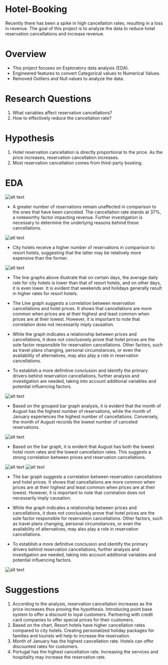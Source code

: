 # Hotel-Booking
Recently there has been a spike in high cancellation rates, resulting in a loss in revenue. The goal of this project is to analyze the data to reduce hotel reservation cancellations and increase revenue.

# Overview
* This project focuses on Exploratory data analysis (EDA).
* Engineered features to convert Categorical values to Numerical Values.
* Removed Outliers and Null values to analyze the data.

# Research Questions
1. What variables affect reservation cancellations?
2. How to effectively reduce the cancellation rate?
   
# Hypothesis
1. Hotel reservation cancellation is directly proportional to the price. As the price increases, reservation cancellation increases.
2. Most reservation cancellation comes from third-party booking.

# EDA

![alt text](https://github.com/Anupdavda/Hotel-Booking/blob/470ac63db146b4436331e8f15333e126e60c3818/graphs/1.png "Histogram of features")
* A greater number of reservations remain unaffected in comparison to the ones that have been canceled. The cancellation rate stands at 37%, a noteworthy factor impacting revenue. Further investigation is necessary to determine the underlying reasons behind these cancellations.
  
![alt text](https://github.com/Anupdavda/Hotel-Booking/blob/470ac63db146b4436331e8f15333e126e60c3818/graphs/2.png "Histogram of features")
* City hotels receive a higher number of reservations in comparison to resort hotels, suggesting that the latter may be relatively more expensive than the former.
  
![alt text](https://github.com/Anupdavda/Hotel-Booking/blob/470ac63db146b4436331e8f15333e126e60c3818/graphs/3.png "Box Plot Showing Outliers")
* The line graphs above illustrate that on certain days, the average daily rate for city hotels is lower than that of resort hotels, and on other days, it is even lower. It is evident that weekends and holidays generally result in higher rates for resort hotels.
* The Line graph suggests a correlation between reservation cancellations and hotel prices. It shows that cancellations are more common when prices are at their highest and least common when prices are at their lowest. However, it is important to note that correlation does not necessarily imply causation.

* While the graph indicates a relationship between prices and cancellations, it does not conclusively prove that hotel prices are the sole factor responsible for reservation cancellations. Other factors, such as travel plans changing, personal circumstances, or even the availability of alternatives, may also play a role in reservation cancellations.

* To establish a more definitive conclusion and identify the primary drivers behind reservation cancellations, further analysis and investigation are needed, taking into account additional variables and potential influencing factors.
  
![alt text](https://github.com/Anupdavda/Hotel-Booking/blob/470ac63db146b4436331e8f15333e126e60c3818/graphs/4.png "Correlation")
* Based on the grouped bar graph analysis, it is evident that the month of August has the highest number of reservations, while the month of January experiences the highest number of cancellations. Conversely, the month of August records the lowest number of canceled reservations.
  
![alt text](https://github.com/Anupdavda/Hotel-Booking/blob/470ac63db146b4436331e8f15333e126e60c3818/graphs/5.png "Histogram of features")
* Based on the bar graph, it is evident that August has both the lowest hotel room rates and the lowest cancellation rates. This suggests a strong correlation between prices and reservation cancellations.
  
![alt text](https://github.com/Anupdavda/Hotel-Booking/blob/470ac63db146b4436331e8f15333e126e60c3818/graphs/7.png "Box Plot Showing Outliers")
![alt text](https://github.com/Anupdavda/Hotel-Booking/blob/470ac63db146b4436331e8f15333e126e60c3818/graphs/8.png "Correlation")
* The bar graph suggests a correlation between reservation cancellations and hotel prices. It shows that cancellations are more common when prices are at their highest and least common when prices are at their lowest. However, it is important to note that correlation does not necessarily imply causation.

* While the graph indicates a relationship between prices and cancellations, it does not conclusively prove that hotel prices are the sole factor responsible for reservation cancellations. Other factors, such as travel plans changing, personal circumstances, or even the availability of alternatives, may also play a role in reservation cancellations.

* To establish a more definitive conclusion and identify the primary drivers behind reservation cancellations, further analysis and investigation are needed, taking into account additional variables and potential influencing factors.

![alt text](https://github.com/Anupdavda/Hotel-Booking/blob/470ac63db146b4436331e8f15333e126e60c3818/graphs/6.png "Histogram of features")



# Suggestions
1. According to the analysis, reservation cancellation increases as the price increases thus proving the hypothesis. Introducing point base system to offer a discount to loyal customers. Partnering with credit card companies to offer special prices for their customers.
2. Based on the chart, Resort hotels have higher cancellation rates compared to city hotels. Creating personalized holiday packages for families and tourists will help to increase the reservation.
3. Month of January has the highest cancellation rate. Hotels can offer discounted rates for customers.
4. Portugal has the highest cancellation rate. Increasing the services and hospitality may increase the reservation rate.
